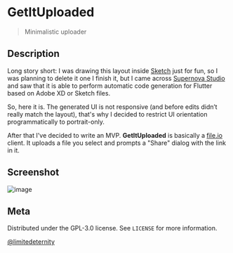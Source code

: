 # GetItUploaded
> Minimalistic uploader

## Description

Long story short: I was drawing this layout inside [Sketch](https://www.sketch.com/) just for fun, so I was planning to delete it one I finish it, but I came across [Supernova Studio](https://supernova.io/) and saw that it is able to perform automatic code generation for Flutter based on Adobe XD or Sketch files.

So, here it is. The generated UI is not responsive (and before edits didn’t really match the layout), that's why I decided to restrict UI orientation programmatically to portrait-only.

After that I've decided to write an MVP. 
**GetItUploaded** is basically a [file.io](https://file.io) client. It uploads a file you select and prompts a "Share" dialog with the link in it.

## Screenshot

![image](https://user-images.githubusercontent.com/24318966/85229553-f3163d80-b3f2-11ea-911a-33670b150063.png)

## Meta

Distributed under the GPL-3.0 license. See ``LICENSE`` for more information.

[@limitedeternity](https://github.com/limitedeternity)
